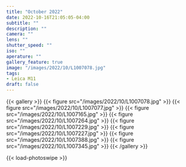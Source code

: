```yaml
---
title: "October 2022"
date: 2022-10-16T21:05:05-04:00
subtitle: ""
description: ""
camera: ""
lens: ""
shutter_speed: ""
iso: ""
aperature: ""
gallery_feature: true
image: "/images/2022/10/L1007078.jpg"
tags:
- Leica M11
draft: false
---
```


{{< gallery >}}
  {{< figure src="/images/2022/10/L1007078.jpg" >}}
  {{< figure src="/images/2022/10/L1007077.jpg" >}}
  {{< figure src="/images/2022/10/L1007165.jpg" >}}
  {{< figure src="/images/2022/10/L1007264.jpg" >}}
  {{< figure src="/images/2022/10/L1007229.jpg" >}}
  {{< figure src="/images/2022/10/L1007227.jpg" >}}
  {{< figure src="/images/2022/10/L1007388.jpg" >}}
  {{< figure src="/images/2022/10/L1007345.jpg" >}}
{{< /gallery >}}

{{< load-photoswipe >}}
